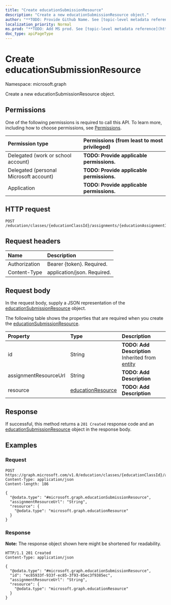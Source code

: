 ```yaml
---
title: "Create educationSubmissionResource"
description: "Create a new educationSubmissionResource object."
author: "**TODO: Provide Github Name. See [topic-level metadata reference](https://msgo.azurewebsites.net/add/document/guidelines/metadata.html#topic-level-metadata)**"
localization_priority: Normal
ms.prod: "**TODO: Add MS prod. See [topic-level metadata reference](https://msgo.azurewebsites.net/add/document/guidelines/metadata.html#topic-level-metadata)**"
doc_type: apiPageType
---
```


# Create educationSubmissionResource
Namespace: microsoft.graph



Create a new educationSubmissionResource object.

## Permissions
One of the following permissions is required to call this API. To learn more, including how to choose permissions, see [Permissions](/graph/permissions-reference).

|Permission type|Permissions (from least to most privileged)|
|:---|:---|
|Delegated (work or school account)|**TODO: Provide applicable permissions.**|
|Delegated (personal Microsoft account)|**TODO: Provide applicable permissions.**|
|Application|**TODO: Provide applicable permissions.**|

## HTTP request

<!-- {
  "blockType": "ignored"
}
-->
``` http
POST /education/classes/{educationClassId}/assignments/{educationAssignmentId}/submissions/{educationSubmissionId}/resources
```

## Request headers
|Name|Description|
|:---|:---|
|Authorization|Bearer {token}. Required.|
|Content-Type|application/json. Required.|

## Request body
In the request body, supply a JSON representation of the [educationSubmissionResource](../resources/educationsubmissionresource.md) object.

The following table shows the properties that are required when you create the [educationSubmissionResource](../resources/educationsubmissionresource.md).

|Property|Type|Description|
|:---|:---|:---|
|id|String|**TODO: Add Description** Inherited from [entity](../resources/entity.md)|
|assignmentResourceUrl|String|**TODO: Add Description**|
|resource|[educationResource](../resources/educationresource.md)|**TODO: Add Description**|



## Response

If successful, this method returns a `201 Created` response code and an [educationSubmissionResource](../resources/educationsubmissionresource.md) object in the response body.

## Examples

### Request
<!-- {
  "blockType": "request",
  "name": "create_educationsubmissionresource_from_"
}
-->
``` http
POST https://graph.microsoft.com/v1.0/education/classes/{educationClassId}/assignments/{educationAssignmentId}/submissions/{educationSubmissionId}/resources
Content-Type: application/json
Content-length: 186

{
  "@odata.type": "#microsoft.graph.educationSubmissionResource",
  "assignmentResourceUrl": "String",
  "resource": {
    "@odata.type": "microsoft.graph.educationResource"
  }
}
```


### Response
**Note:** The response object shown here might be shortened for readability.
<!-- {
  "blockType": "response",
  "truncated": true,
  "@odata.type": "microsoft.graph.educationSubmissionResource"
}
-->
``` http
HTTP/1.1 201 Created
Content-Type: application/json

{
  "@odata.type": "#microsoft.graph.educationSubmissionResource",
  "id": "ec85933f-933f-ec85-3f93-85ec3f9385ec",
  "assignmentResourceUrl": "String",
  "resource": {
    "@odata.type": "microsoft.graph.educationResource"
  }
}
```

